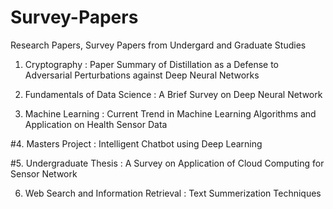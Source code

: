 # Survey-Papers


Research Papers, Survey Papers from Undergard and Graduate Studies

1. Cryptography : Paper Summary of Distillation as a Defense to Adversarial Perturbations against Deep Neural Networks

2. Fundamentals of Data Science :  A Brief Survey on Deep Neural Network

3. Machine Learning : Current Trend in Machine Learning Algorithms and Application on Health Sensor Data

#4. Masters Project : Intelligent Chatbot using Deep Learning

#5. Undergraduate Thesis : A Survey on Application of Cloud Computing for Sensor Network

6. Web Search and Information Retrieval : Text Summerization Techniques
